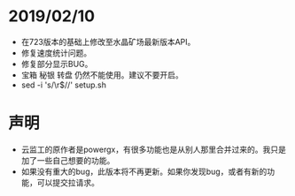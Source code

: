 # 2019/02/10
- 在723版本的基础上修改至水晶矿场最新版本API。
- 修复速度统计问题。
- 修复部分显示BUG。
- 宝箱 秘银 转盘 仍然不能使用。建议不要开启。
- sed -i 's/\r$//' setup.sh

# 声明
- 云监工的原作者是powergx，有很多功能也是从别人那里合并过来的。我只是加了一些自己想要的功能。
- 如果没有重大的bug，此版本将不再更新。如果你发现bug，或者有新的功能，可以提交拉请求。
